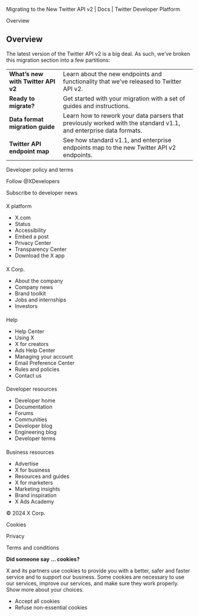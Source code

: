 



Migrating to the New Twitter API v2 | Docs | Twitter Developer Platform 






































































































Overview



Overview
--------






The latest version of the Twitter API v2 is a big deal. As such, we’ve broken this migration section into a few partitions:




|  |  |
| --- | --- |
| **What’s new with Twitter API v2** | Learn about the new endpoints and functionality that we’ve released to Twitter API v2. |
| **Ready to migrate?** | Get started with your migration with a set of guides and instructions. |
| **Data format migration guide** | Learn how to rework your data parsers that previously worked with the standard v1.1, and enterprise data formats. |
| **Twitter API endpoint map** | See how standard v1.1, and enterprise endpoints map to the new Twitter API v2 endpoints. |



















Developer policy and terms


Follow @XDevelopers


Subscribe to developer news












#### 
 X platform


* X.com
* Status
* Accessibility
* Embed a post
* Privacy Center
* Transparency Center
* Download the X app




#### 
 X Corp.


* About the company
* Company news
* Brand toolkit
* Jobs and internships
* Investors




#### 
 Help


* Help Center
* Using X
* X for creators
* Ads Help Center
* Managing your account
* Email Preference Center
* Rules and policies
* Contact us




#### 
 Developer resources


* Developer home
* Documentation
* Forums
* Communities
* Developer blog
* Engineering blog
* Developer terms




#### 
 Business resources


* Advertise
* X for business
* Resources and guides
* X for marketers
* Marketing insights
* Brand inspiration
* X Ads Academy









 © 2024 X Corp.
 


Cookies


Privacy


Terms and conditions






















**Did someone say … cookies?**  
  


 X and its partners use cookies to provide you with a better, safer and
 faster service and to support our business. Some cookies are necessary to use
 our services, improve our services, and make sure they work properly.
 Show more about your choices.


 




* Accept all cookies
* Refuse non-essential cookies















